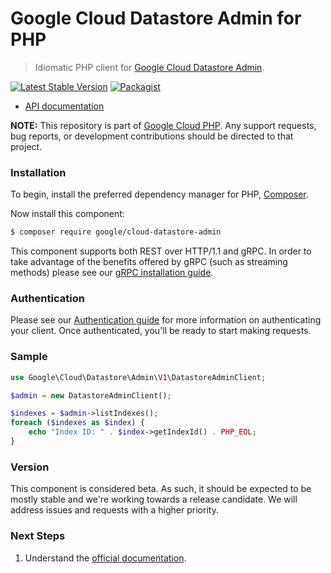 # Google Cloud Datastore Admin for PHP

> Idiomatic PHP client for [Google Cloud Datastore Admin](https://cloud.google.com/datastore).

[![Latest Stable Version](https://poser.pugx.org/google/cloud-datastore-admin/v/stable)](https://packagist.org/packages/google/cloud-datastore-admin) [![Packagist](https://img.shields.io/packagist/dm/google/cloud-datastore-admin.svg)](https://packagist.org/packages/google/cloud-datastore-admin)

* [API documentation](https://cloud.google.com/php/docs/reference/cloud-datastore-admin/latest)

**NOTE:** This repository is part of [Google Cloud PHP](https://github.com/googleapis/google-cloud-php). Any
support requests, bug reports, or development contributions should be directed to
that project.

### Installation

To begin, install the preferred dependency manager for PHP, [Composer](https://getcomposer.org/).

Now install this component:

```sh
$ composer require google/cloud-datastore-admin
```

This component supports both REST over HTTP/1.1 and gRPC. In order to take advantage of the benefits offered by gRPC (such as streaming methods)
please see our [gRPC installation guide](https://cloud.google.com/php/grpc).

### Authentication

Please see our [Authentication guide](https://github.com/googleapis/google-cloud-php/blob/main/AUTHENTICATION.md) for more information
on authenticating your client. Once authenticated, you'll be ready to start making requests.

### Sample

```php
use Google\Cloud\Datastore\Admin\V1\DatastoreAdminClient;

$admin = new DatastoreAdminClient();

$indexes = $admin->listIndexes();
foreach ($indexes as $index) {
    echo "Index ID: " . $index->getIndexId() . PHP_EOL;
}
```

### Version

This component is considered beta. As such, it should be expected to be mostly
stable and we're working towards a release candidate. We will address issues
and requests with a higher priority.

### Next Steps

1. Understand the [official documentation](https://cloud.google.com/datastore/docs).

